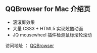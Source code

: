 QQBrowser for Mac 介绍页
----------

- 滚滚屏效果
- 大量 CSS3 + HTML5 实现炫酷动画
- JQ mousewheel 插件检测鼠标滚轮滚动

访问地址 ： [QQBrowser](https://shinyhwong.github.io/JavaScript-/QQforMac/index.html)
